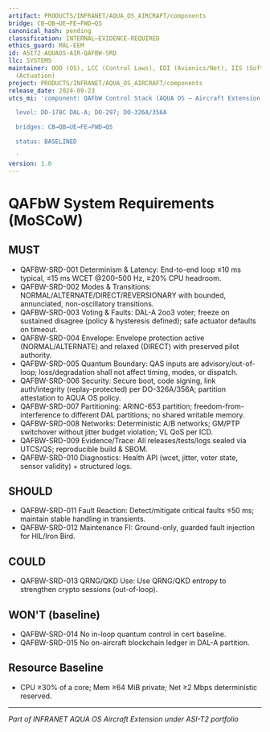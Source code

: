 ```yaml
---
artifact: PRODUCTS/INFRANET/AQUA_OS_AIRCRAFT/components
bridge: CB→QB→UE→FE→FWD→QS
canonical_hash: pending
classification: INTERNAL–EVIDENCE-REQUIRED
ethics_guard: MAL-EEM
id: ASIT2-AQUAOS-AIR-QAFBW-SRD
llc: SYSTEMS
maintainer: OOO (OS), LCC (Control Laws), EDI (Avionics/Net), IIS (Software), MEC
  (Actuation)
project: PRODUCTS/INFRANET/AQUA_OS_AIRCRAFT/components
release_date: 2024-09-23
utcs_mi: 'component: QAFbW Control Stack (AQUA OS — Aircraft Extension)

  level: DO-178C DAL-A; DO-297; DO-326A/356A

  bridges: CB→QB→UE→FE→FWD→QS

  status: BASELINED

  '
version: 1.0
---
```


# QAFbW System Requirements (MoSCoW)

## MUST
- QAFBW-SRD-001 Determinism & Latency: End-to-end loop ≤10 ms typical, ≤15 ms WCET @200–500 Hz, ≥20% CPU headroom.
- QAFBW-SRD-002 Modes & Transitions: NORMAL/ALTERNATE/DIRECT/REVERSIONARY with bounded, annunciated, non-oscillatory transitions.
- QAFBW-SRD-003 Voting & Faults: DAL-A 2oo3 voter; freeze on sustained disagree (policy & hysteresis defined); safe actuator defaults on timeout.
- QAFBW-SRD-004 Envelope: Envelope protection active (NORMAL/ALTERNATE) and relaxed (DIRECT) with preserved pilot authority.
- QAFBW-SRD-005 Quantum Boundary: QAS inputs are advisory/out-of-loop; loss/degradation shall not affect timing, modes, or dispatch.
- QAFBW-SRD-006 Security: Secure boot, code signing, link auth/integrity (replay-protected) per DO-326A/356A; partition attestation to AQUA OS policy.
- QAFBW-SRD-007 Partitioning: ARINC-653 partition; freedom-from-interference to different DAL partitions; no shared writable memory.
- QAFBW-SRD-008 Networks: Deterministic A/B networks; GM/PTP switchover without jitter budget violation; VL QoS per ICD.
- QAFBW-SRD-009 Evidence/Trace: All releases/tests/logs sealed via UTCS/QS; reproducible build & SBOM.
- QAFBW-SRD-010 Diagnostics: Health API (wcet, jitter, voter state, sensor validity) + structured logs.

## SHOULD
- QAFBW-SRD-011 Fault Reaction: Detect/mitigate critical faults ≤50 ms; maintain stable handling in transients.
- QAFBW-SRD-012 Maintenance FI: Ground-only, guarded fault injection for HIL/Iron Bird.

## COULD
- QAFBW-SRD-013 QRNG/QKD Use: Use QRNG/QKD entropy to strengthen crypto sessions (out-of-loop).

## WON'T (baseline)
- QAFBW-SRD-014 No in-loop quantum control in cert baseline.
- QAFBW-SRD-015 No on-aircraft blockchain ledger in DAL-A partition.

## Resource Baseline
- CPU ≥30% of a core; Mem ≥64 MiB private; Net ≥2 Mbps deterministic reserved.

---

*Part of INFRANET AQUA OS Aircraft Extension under ASI-T2 portfolio*